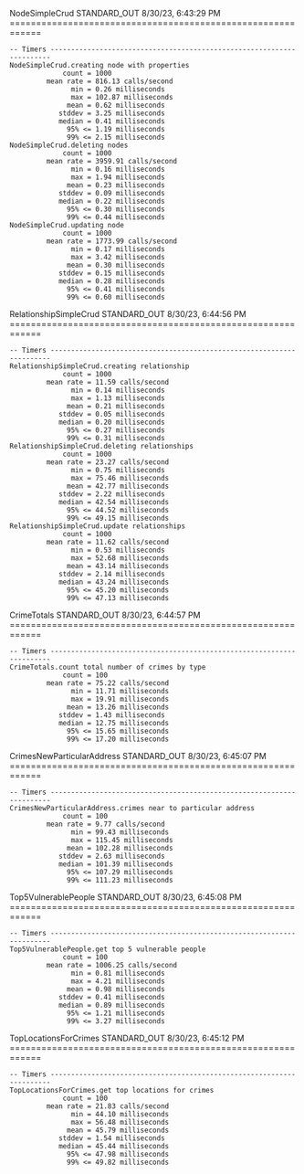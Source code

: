 NodeSimpleCrud STANDARD_OUT
8/30/23, 6:43:29 PM ============================================================

    -- Timers ----------------------------------------------------------------------
    NodeSimpleCrud.creating node with properties
                 count = 1000
             mean rate = 816.13 calls/second
                   min = 0.26 milliseconds
                   max = 102.87 milliseconds
                  mean = 0.62 milliseconds
                stddev = 3.25 milliseconds
                median = 0.41 milliseconds
                  95% <= 1.19 milliseconds
                  99% <= 2.15 milliseconds
    NodeSimpleCrud.deleting nodes
                 count = 1000
             mean rate = 3959.91 calls/second
                   min = 0.16 milliseconds
                   max = 1.94 milliseconds
                  mean = 0.23 milliseconds
                stddev = 0.09 milliseconds
                median = 0.22 milliseconds
                  95% <= 0.30 milliseconds
                  99% <= 0.44 milliseconds
    NodeSimpleCrud.updating node
                 count = 1000
             mean rate = 1773.99 calls/second
                   min = 0.17 milliseconds
                   max = 3.42 milliseconds
                  mean = 0.30 milliseconds
                stddev = 0.15 milliseconds
                median = 0.28 milliseconds
                  95% <= 0.41 milliseconds
                  99% <= 0.60 milliseconds



RelationshipSimpleCrud STANDARD_OUT
8/30/23, 6:44:56 PM ============================================================

    -- Timers ----------------------------------------------------------------------
    RelationshipSimpleCrud.creating relationship
                 count = 1000
             mean rate = 11.59 calls/second
                   min = 0.14 milliseconds
                   max = 1.13 milliseconds
                  mean = 0.21 milliseconds
                stddev = 0.05 milliseconds
                median = 0.20 milliseconds
                  95% <= 0.27 milliseconds
                  99% <= 0.31 milliseconds
    RelationshipSimpleCrud.deleting relationships
                 count = 1000
             mean rate = 23.27 calls/second
                   min = 0.75 milliseconds
                   max = 75.46 milliseconds
                  mean = 42.77 milliseconds
                stddev = 2.22 milliseconds
                median = 42.54 milliseconds
                  95% <= 44.52 milliseconds
                  99% <= 49.15 milliseconds
    RelationshipSimpleCrud.update relationships
                 count = 1000
             mean rate = 11.62 calls/second
                   min = 0.53 milliseconds
                   max = 52.68 milliseconds
                  mean = 43.14 milliseconds
                stddev = 2.14 milliseconds
                median = 43.24 milliseconds
                  95% <= 45.20 milliseconds
                  99% <= 47.13 milliseconds



CrimeTotals STANDARD_OUT
8/30/23, 6:44:57 PM ============================================================

    -- Timers ----------------------------------------------------------------------
    CrimeTotals.count total number of crimes by type
                 count = 100
             mean rate = 75.22 calls/second
                   min = 11.71 milliseconds
                   max = 19.91 milliseconds
                  mean = 13.26 milliseconds
                stddev = 1.43 milliseconds
                median = 12.75 milliseconds
                  95% <= 15.65 milliseconds
                  99% <= 17.20 milliseconds



CrimesNewParticularAddress STANDARD_OUT
8/30/23, 6:45:07 PM ============================================================

    -- Timers ----------------------------------------------------------------------
    CrimesNewParticularAddress.crimes near to particular address
                 count = 100
             mean rate = 9.77 calls/second
                   min = 99.43 milliseconds
                   max = 115.45 milliseconds
                  mean = 102.28 milliseconds
                stddev = 2.63 milliseconds
                median = 101.39 milliseconds
                  95% <= 107.29 milliseconds
                  99% <= 111.23 milliseconds



Top5VulnerablePeople STANDARD_OUT
8/30/23, 6:45:08 PM ============================================================

    -- Timers ----------------------------------------------------------------------
    Top5VulnerablePeople.get top 5 vulnerable people
                 count = 100
             mean rate = 1006.25 calls/second
                   min = 0.81 milliseconds
                   max = 4.21 milliseconds
                  mean = 0.98 milliseconds
                stddev = 0.41 milliseconds
                median = 0.89 milliseconds
                  95% <= 1.21 milliseconds
                  99% <= 3.27 milliseconds



TopLocationsForCrimes STANDARD_OUT
8/30/23, 6:45:12 PM ============================================================

    -- Timers ----------------------------------------------------------------------
    TopLocationsForCrimes.get top locations for crimes
                 count = 100
             mean rate = 21.83 calls/second
                   min = 44.10 milliseconds
                   max = 56.48 milliseconds
                  mean = 45.79 milliseconds
                stddev = 1.54 milliseconds
                median = 45.44 milliseconds
                  95% <= 47.98 milliseconds
                  99% <= 49.82 milliseconds

